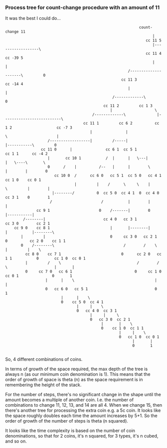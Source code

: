 ### Process tree for count-change procedure with an amount of 11

It was the best I could do...
```
                                                            count-change 11
                                                                  |
                                                               cc 11 5
                                                                  |------------------\
                                                               cc 11 4            cc -39 5
                                                                  |                    |
                                                       /---------------------\         0
                                                    cc 11 3                cc -14 4
                                                       |                      |
                                                /-------------\               0
                                            cc 11 2         cc 1 3
                                               |                   \
                                       /-------------\              |--------------------------\
                                   cc 11 1         cc 6 2          cc 1 2                    cc -7 3
                                      |               |                  \                      |
                   /------------------|         /-----|                   |-----------\         0
                cc 11 0      |               cc 6 1  cc 5 1               cc 1 1      cc -4 2  
                   |       cc 10 1           /  |      |   \---|            |   \----\       \
                   0      /    |          /--   |      |        \           |        |        0
                      cc 10 0  /      cc 6 0   cc 5 1  cc 5 0   cc 4 1     cc 1 0    cc 0 1
                               |         |    /      \     \    |     \         |        |
                     |--------/          0  cc 5 0  cc 4 1  0  cc 4 0 cc 3 1    0        1
                    /                      /           |        |        |
              cc 9 1                      0    /-------|        0        |-----------|
        /--------|                          cc 4 0   cc 3 1           cc 3 0        cc 2 1                  
    cc 9 0    cc 8 1                           |       |--------|        |           |--------\
       |         |                             0     cc 3 0   cc 2 1     0          cc 2 0    cc 1 1
       0    /--------\                               /        /    \                 |         |    \
         cc 8 0    cc 7 1                           0      cc 2 0   cc 1 1           0       cc 1 0  cc 0 1
         |         /    \                                  /        /    \                     |       |
         0     cc 7 0   cc 6 1                            0     cc 1 0    cc 0 1               0       1
                  |      |    \                                    |         |
                  0   cc 6 0   cc 5 1                              0         1
                         |      |    \
                         0    cc 5 0  cc 4 1
                                |     |    \
                                0   cc 4 0  cc 3 1
                                      |     |     \
                                      0   cc 3 0  cc 2 1
                                           |       |    \
                                           0    cc 1 0  cc 1 1
                                                   |     |    \
                                                   0   cc 1 0  cc 0 1
                                                         |       |
                                                         0       1
                                   
```

So, 4 different combinations of coins.

In terms of growth of the space required, the max depth of the tree is always n (as our minimum coin denomination is 1). This means that the order of growth of space is theta (n) as the space requirement is in remembering the height of the stack.

For the number of steps, there's no significant change in the shape until the amount becomes a multiple of another coin. I.e. the number of combinations to change 11, 12, 13, and 14 are all 4. When we change 15, then there's another tree for processing the extra coin e.g. a 5c coin. It looks like the space roughly doubles each time the amount increases by 5+1. So the order of growth of the number of steps is theta (n squared).

It looks like the time complexity is based on the number of coin denominations, so that for 2 coins, it's n squared, for 3 types, it's n cubed, and so on.
